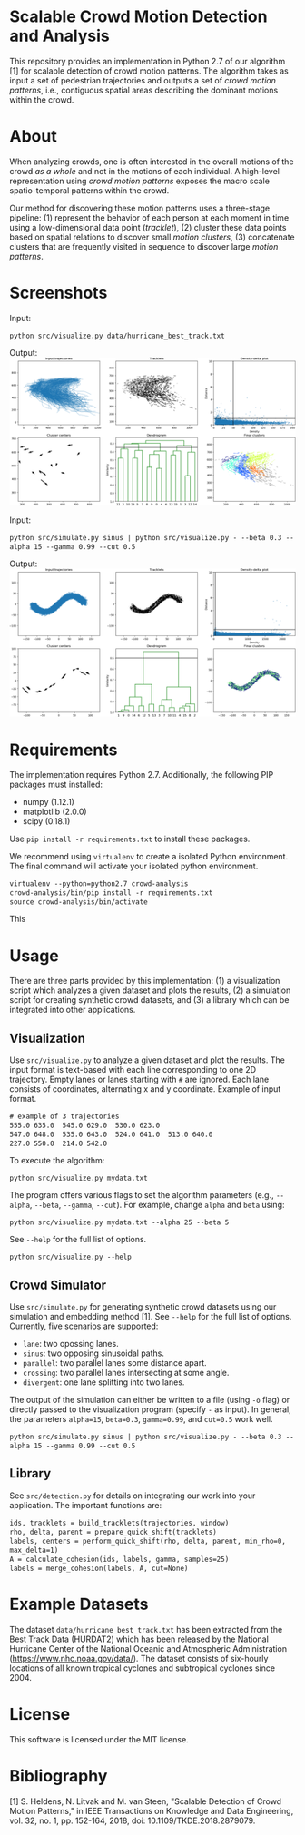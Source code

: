 # Scalable Crowd Motion Detection and Analysis
This repository provides an implementation in Python 2.7 of our algorithm [1] for scalable detection of crowd motion patterns. The algorithm takes as input a set of pedestrian trajectories and outputs a set of _crowd motion patterns_, i.e., contiguous spatial areas describing the dominant motions within the crowd.

# About
When analyzing crowds, one is often interested in the overall motions of the crowd _as a whole_ and not in the motions of each individual. A high-level representation using _crowd motion patterns_ exposes the macro scale spatio-temporal patterns within the crowd. 

Our method for discovering these motion patterns uses a three-stage pipeline: (1) represent the behavior of each person at each moment in time using a low-dimensional data point (_tracklet_), (2) cluster these data points based on spatial relations to discover small _motion clusters_, (3) concatenate clusters that are frequently visited in sequence to discover large _motion patterns_.


# Screenshots

Input:
```
python src/visualize.py data/hurricane_best_track.txt
```

Output:
![Output for Hurricane dataset.](https://raw.githubusercontent.com/stijnh/scalable-crowd-analysis/master/img/example_hurricane.png)


Input:
```
python src/simulate.py sinus | python src/visualize.py - --beta 0.3 --alpha 15 --gamma 0.99 --cut 0.5
```

Output:
![Output for sinus dataset.](https://raw.githubusercontent.com/stijnh/scalable-crowd-analysis/master/img/example_sinus.png)



# Requirements
The implementation requires Python 2.7. Additionally, the  following PIP packages must installed:
* numpy (1.12.1)
* matplotlib (2.0.0)
* scipy (0.18.1)

Use `pip install -r requirements.txt` to install these packages. 

We recommend using `virtualenv` to create a isolated Python environment. The final command will activate your isolated python environment.

```
virtualenv --python=python2.7 crowd-analysis
crowd-analysis/bin/pip install -r requirements.txt
source crowd-analysis/bin/activate
```

This 

# Usage
There are three parts provided by this implementation: (1) a visualization script which analyzes a given dataset and plots the results, (2) a simulation script for creating synthetic crowd datasets, and (3) a library which can be integrated into other applications.

## Visualization
Use `src/visualize.py` to analyze a given dataset and plot the results. The input format is text-based with each line corresponding to one 2D trajectory. Empty lanes or lanes starting with `#` are ignored. Each lane consists of coordinates, alternating x and y coordinate. Example of input format.

```
# example of 3 trajectories
555.0 635.0  545.0 629.0  530.0 623.0
547.0 648.0  535.0 643.0  524.0 641.0  513.0 640.0
227.0 550.0  214.0 542.0
```

To execute the algorithm:

```
python src/visualize.py mydata.txt
```

The program offers various flags to set the algorithm parameters (e.g., `--alpha`, `--beta`, `--gamma`, `--cut`). For example, change `alpha` and `beta` using:

```
python src/visualize.py mydata.txt --alpha 25 --beta 5
```

See `--help` for the full list of options.

```
python src/visualize.py --help
```

## Crowd Simulator
Use `src/simulate.py` for generating synthetic crowd datasets using our simulation and embedding method [1]. See `--help` for the full list of options. Currently, five scenarios are supported: 
* `lane`: two opossing lanes.
* `sinus`: two opposing sinusoidal paths.
* `parallel`: two parallel lanes some distance apart.
* `crossing`: two parallel lanes intersecting at some angle.
* `divergent`: one lane splitting into two lanes. 

The output of the simulation can either be written to a file (using `-o` flag) or directly passed to the visualization program (specify `-` as input). In general, the parameters `alpha=15`, `beta=0.3`, `gamma=0.99`, and `cut=0.5` work well.

```
python src/simulate.py sinus | python src/visualize.py - --beta 0.3 --alpha 15 --gamma 0.99 --cut 0.5
```


## Library
See `src/detection.py` for details on integrating our work into your application. The important functions are:

```
ids, tracklets = build_tracklets(trajectories, window)
rho, delta, parent = prepare_quick_shift(tracklets)
labels, centers = perform_quick_shift(rho, delta, parent, min_rho=0, max_delta=1)
A = calculate_cohesion(ids, labels, gamma, samples=25)
labels = merge_cohesion(labels, A, cut=None)
```

# Example Datasets
The dataset `data/hurricane_best_track.txt` has been extracted from the Best Track Data (HURDAT2) which has been released by the National Hurricane Center of the National Oceanic and Atmospheric Administration (https://www.nhc.noaa.gov/data/). The dataset consists of six-hourly locations of all known tropical cyclones and subtropical cyclones since 2004.



# License
This software is licensed under the MIT license.

# Bibliography
[1] S. Heldens, N. Litvak and M. van Steen, "Scalable Detection of Crowd Motion Patterns," in IEEE Transactions on Knowledge and Data Engineering, vol. 32, no. 1, pp. 152-164, 2018, doi: 10.1109/TKDE.2018.2879079.
